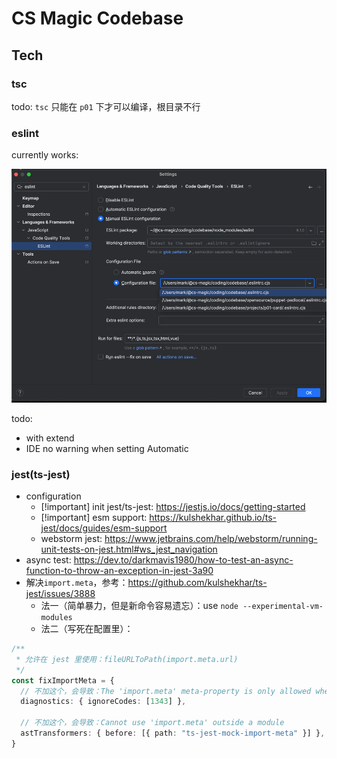 # CS Magic Codebase

## Tech

### tsc

todo: `tsc` 只能在 `p01` 下才可以编译，根目录不行

### eslint

currently works:

![eslint-config.png](docs/eslint-config.png)

todo: 
- with extend
- IDE no warning when setting Automatic

### jest(ts-jest)

- configuration
  - [!important] init jest/ts-jest: https://jestjs.io/docs/getting-started
  - [!important] esm support: https://kulshekhar.github.io/ts-jest/docs/guides/esm-support
  - webstorm jest: https://www.jetbrains.com/help/webstorm/running-unit-tests-on-jest.html#ws_jest_navigation
- async test: https://dev.to/darkmavis1980/how-to-test-an-async-function-to-throw-an-exception-in-jest-3a90
- 解决`import.meta`，参考：https://github.com/kulshekhar/ts-jest/issues/3888
  - 法一（简单暴力，但是新命令容易遗忘）：use `node --experimental-vm-modules`
  - 法二（写死在配置里）：
```ts
/**
 * 允许在 jest 里使用：fileURLToPath(import.meta.url)
 */
const fixImportMeta = {
  // 不加这个，会导致：The 'import.meta' meta-property is only allowed when the '--module' option is 'es2020', 'es2022', 'esnext', 'system', 'node16', or 'nodenext'.
  diagnostics: { ignoreCodes: [1343] },

  // 不加这个，会导致：Cannot use 'import.meta' outside a module
  astTransformers: { before: [{ path: "ts-jest-mock-import-meta" }] },
}
``` 
